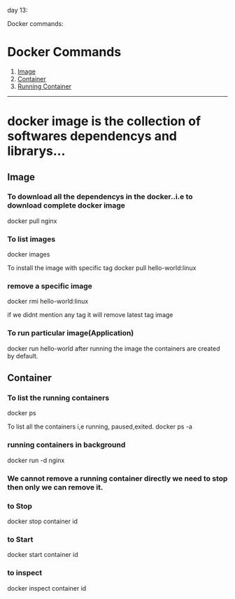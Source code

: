 


day 13:


Docker commands:



# Docker Commands  
1. [ Image ](#image)
2. [ Container ](#container)
3. [ Running Container ](#run)

---  

# docker image is the collection of softwares dependencys and librarys...

<a name="image"></a>
## Image  

###  To download all the dependencys in the docker..i.e to download complete docker image

docker pull nginx


###  To list images 
docker images 

 To install the image with specific tag
docker pull hello-world:linux


###  remove a specific image 
docker rmi hello-world:linux

if we didnt mention any tag it will remove latest tag image

###  To run particular image(Application)
docker run hello-world
after running the image the containers are created by default.


<a name="container"></a>
## Container

### To list the running containers
 docker ps
 
To list all the  containers i,e running, paused,exited.
docker ps -a

### running containers in background 
docker run -d nginx

### We cannot remove a running container directly we need to stop then only we can remove it.

### to Stop
docker stop container id

### to Start
docker start container id

### to inspect 
docker inspect container id








